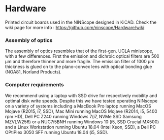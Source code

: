 # Hardware
Printed circuit boards used in the NINScope designed in KiCAD.
Check the wiki page for more info : https://github.com/ninscope/Hardware/wiki

### Assembly of optics

The assembly of optics resembles that of the first-gen. UCLA miniscope, with a few differences. First the emission and dichroic optical filters are 500 µm and therefore thinner and more fragile. The emission filter of 1000 µm thickness is glued on to the plano-convex lens with optical bonding glue (NOA81, Norland Products). 

### Computer requirements

We recommend using a laptop with SSD drive for respectively mobility and optimal disk write speeds. Despite this we have tested operating NINscope on a variety of systems including a MacBook Pro laptop running MacOS Mojave (R2015, i7, SSD), Mac Mini running MacOS Mojave (R2014, i5, 5400 rpm HD), Dell PC Z240 running Windows 7(i7, NVMe SSD Samsung MZVLW256) or a NUC7i5BNH running Windows 10 (i5, SSD Crucial MX500) and a Linux Workstation running Ubuntu 18.04 (Intel Xeon, SSD), a Dell PC OPtiPlex 3050 SFF running Ubuntu 18.04 (i5, SSD).


